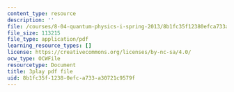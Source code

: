 ```yaml
---
content_type: resource
description: ''
file: /courses/8-04-quantum-physics-i-spring-2013/8b1fc35f12380efca733a30721c9579f_mLe8YCnUed4.pdf
file_size: 113215
file_type: application/pdf
learning_resource_types: []
license: https://creativecommons.org/licenses/by-nc-sa/4.0/
ocw_type: OCWFile
resourcetype: Document
title: 3play pdf file
uid: 8b1fc35f-1238-0efc-a733-a30721c9579f
---
```

